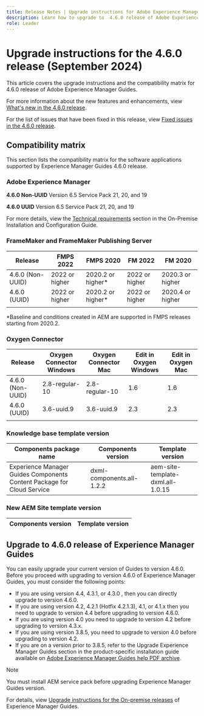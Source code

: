 ```yaml
---
title: Release Notes | Upgrade instructions for Adobe Experience Manager Guides 4.6.0 release
description: Learn how to upgrade to  4.6.0 release of Adobe Experience Manager Guides
role: Leader
---
```

# Upgrade instructions for the 4.6.0 release (September 2024)

This article covers the upgrade instructions and the  compatibility matrix for 4.6.0 release of Adobe Experience Manager Guides.

For more information about the new features and enhancements, view [What's new in the 4.6.0 release](../release-info/whats-new-4-6.md).

For the list of issues that have been fixed in this release, view [Fixed issues in the 4.6.0 release](../release-info/fixed-issues-4-6-0.md).

## Compatibility matrix

This section lists the compatibility matrix for the software applications supported by Experience Manager Guides 4.6.0 release. 

### Adobe Experience Manager

**4.6.0 Non-UUID**
Version 6.5 Service Pack 21, 20, and 19

**4.6.0 UUID**
Version 6.5 Service Pack 21, 20, and 19

For more details, view the [Technical requirements](../install-guide/download-install-technical-requirements.md) section in the On-Premise Installation and Configuration Guide.

### FrameMaker and FrameMaker Publishing Server

|Release| FMPS 2022 | FMPS 2020 | FM 2022 | FM 2020 |
| --- | --- | --- | --- | --- |
|4.6.0 (Non-UUID)| 2022 or higher |2020.2 or higher* | 2022 or higher | 2020.3 or higher |
|4.6.0 (UUID) | 2022 or higher | 2020.2 or higher*  | 2022 or higher | 2020.4 or higher |
| | | | |

*Baseline and conditions created in AEM are supported in FMPS releases starting from 2020.2.

### Oxygen Connector

| Release | Oxygen Connector Windows | Oxygen Connector Mac | Edit in Oxygen Windows | Edit in Oxygen Mac |  
| --- | --- | --- |--- |--- |
| 4.6.0 (Non-UUID)|  2.8-regular-10| 2.8-regular-10 |  1.6 | 1.6  |
| 4.6.0 (UUID) | 3.6-uuid.9|3.6-uuid.9 |2.3 | 2.3  |
|  |  |   |  

### Knowledge base template version

|Components package name| Components version | Template version|
|---|---|---|
|Experience Manager Guides Components Content Package for Cloud Service|dxml-components.all-1.2.2| aem-site-template-dxml.all-1.0.15|

### New AEM Site template version


| Components version | Template version|
|---|---|





## Upgrade to 4.6.0 release of Experience Manager Guides

You can easily upgrade your current version of Guides to version 4.6.0. Before you proceed with upgrading to version 4.6.0 of Experience Manager Guides, you must consider the following points:

- If you are using version 4.4, 4.3.1, or 4.3.0 , then you can directly upgrade to version 4.6.0. 
- If you are using version 4.2, 4.2.1 (Hotfix 4.2.1.3), 4.1, or 4.1.x then you need to upgrade to version 4.4 before upgrading to version 4.6.0.
- If you are using version 4.0 you need to upgrade to version 4.2 before upgrading to version 4.3.x.
- If you are using version 3.8.5, you need to upgrade to version 4.0 before upgrading to version 4.2.
- If you are on a version prior to 3.8.5, refer to the Upgrade Experience Manager Guides section in the product-specific installation guide available on [Adobe Experience Manager Guides help PDF archive](https://helpx.adobe.com/xml-documentation-for-experience-manager/archive.html).

>[!NOTE]
>
>You must install AEM service pack before upgrading Experience Manager Guides version.

For details, view [Upgrade instructions for the On-premise releases](../install-guide/upgrade-xml-documentation.md) of Experience Manager Guides.
